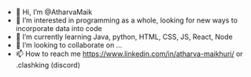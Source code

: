 - 👋 Hi, I’m @AtharvaMaik
- 👀 I’m interested in programming as a whole, looking for new ways to incorporate data into code
- 🌱 I’m currently learning Java, python, HTML, CSS, JS, React, Node
- 💞️ I’m looking to collaborate on ...
- 📫 How to reach me https://www.linkedin.com/in/atharva-maikhuri/ or .clashking (discord)

<!---
AtharvaMaik/AtharvaMaik is a ✨ special ✨ repository because its `README.md` (this file) appears on your GitHub profile.
You can click the Preview link to take a look at your changes.
--->
